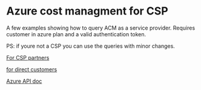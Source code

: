 # Azure cost managment for CSP

A few examples showing how to query ACM as a service provider.
Requires customer in azure plan and a valid authentication token.

PS: if youre not a CSP you can use the queries with minor changes.

[For CSP partners]((https://docs.microsoft.com/en-us/azure/cost-management-billing/understand/mpa-overview))

[for direct customers]((https://docs.microsoft.com/en-us/azure/cost-management-billing/understand/mca-overview))

[Azure API doc](https://docs.microsoft.com/en-us/rest/api/billing/2019-10-01-preview/customers)
